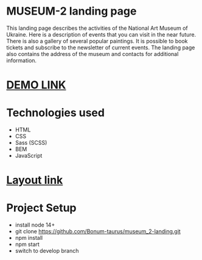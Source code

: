 # MUSEUM-2 landing page

This landing page describes the activities of the National Art Museum of Ukraine. Here is a description of events that you can visit in the near future. There is also a gallery of several popular paintings. It is possible to book tickets and subscribe to the newsletter of current events. The landing page also contains the address of the museum and contacts for additional information.

# [DEMO LINK](https://bonum-taurus.github.io/museum_2-landing/)

# Technologies used
- HTML
- CSS
- Sass (SCSS)
- BEM
- JavaScript

# [Layout link](https://www.figma.com/file/cRBCqE06cDrY3s4jX7h3iY/%D0%9D%D0%90%D0%9C%D0%A3-(Edit)?node-id=0%3A1)

# Project Setup
- install node 14+
- git clone https://github.com/Bonum-taurus/museum_2-landing.git
- npm install
- npm start 
- switch to develop branch

